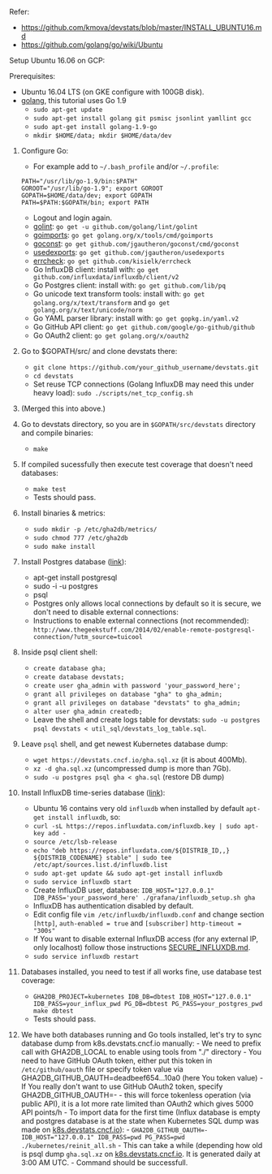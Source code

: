 Refer:
- https://github.com/kmova/devstats/blob/master/INSTALL_UBUNTU16.md
- https://github.com/golang/go/wiki/Ubuntu



Setup Ubuntu 16.06 on GCP: 

Prerequisites:
- Ubuntu 16.04 LTS (on GKE configure with 100GB disk).
- [golang](https://golang.org), this tutorial uses Go 1.9
    - `sudo apt-get update`
    - `sudo apt-get install golang git psmisc jsonlint yamllint gcc`
    - `sudo apt-get install golang-1.9-go`
    - `mkdir $HOME/data; mkdir $HOME/data/dev`
    
1. Configure Go:
    - For example add to `~/.bash_profile` and/or `~/.profile`:
     ```
     PATH="/usr/lib/go-1.9/bin:$PATH"
     GOROOT="/usr/lib/go-1.9"; export GOROOT
     GOPATH=$HOME/data/dev; export GOPATH
     PATH=$PATH:$GOPATH/bin; export PATH
     ```
    - Logout and login again.
    - [golint](https://github.com/golang/lint): `go get -u github.com/golang/lint/golint`
    - [goimports](https://godoc.org/golang.org/x/tools/cmd/goimports): `go get golang.org/x/tools/cmd/goimports`
    - [goconst](https://github.com/jgautheron/goconst): `go get github.com/jgautheron/goconst/cmd/goconst`
    - [usedexports](https://github.com/jgautheron/usedexports): `go get github.com/jgautheron/usedexports`
    - [errcheck](https://github.com/kisielk/errcheck): `go get github.com/kisielk/errcheck`
    - Go InfluxDB client: install with: `go get github.com/influxdata/influxdb/client/v2`
    - Go Postgres client: install with: `go get github.com/lib/pq`
    - Go unicode text transform tools: install with: `go get golang.org/x/text/transform` and `go get golang.org/x/text/unicode/norm`
    - Go YAML parser library: install with: `go get gopkg.in/yaml.v2`
    - Go GitHub API client: `go get github.com/google/go-github/github`
    - Go OAuth2 client: `go get golang.org/x/oauth2`
    
2. Go to $GOPATH/src/ and clone devstats there:
    - `git clone https://github.com/your_github_username/devstats.git`
    - `cd devstats`
    - Set reuse TCP connections (Golang InfluxDB may need this under heavy load): `sudo ./scripts/net_tcp_config.sh`

3. (Merged this into above.)

4. Go to devstats directory, so you are in `$GOPATH/src/devstats` directory and compile binaries:
    - `make`
    
5. If compiled sucessfully then execute test coverage that doesn't need databases:
    - `make test`
    - Tests should pass.
6. Install binaries & metrics:
    - `sudo mkdir -p /etc/gha2db/metrics/`
    - `sudo chmod 777 /etc/gha2db`
    - `sudo make install`    

7. Install Postgres database ([link](https://gist.github.com/sgnl/609557ebacd3378f3b72)):
    - apt-get install postgresql 
    - sudo -i -u postgres
    - psql
    - Postgres only allows local connections by default so it is secure, we don't need to disable external connections:
    - Instructions to enable external connections (not recommended): `http://www.thegeekstuff.com/2014/02/enable-remote-postgresql-connection/?utm_source=tuicool`
    
8. Inside psql client shell:
    - `create database gha;`
    - `create database devstats;`
    - `create user gha_admin with password 'your_password_here';`
    - `grant all privileges on database "gha" to gha_admin;`
    - `grant all privileges on database "devstats" to gha_admin;`
    - `alter user gha_admin createdb;`
    - Leave the shell and create logs table for devstats: `sudo -u postgres psql devstats < util_sql/devstats_log_table.sql`.

9. Leave `psql` shell, and get newest Kubernetes database dump:
    - `wget https://devstats.cncf.io/gha.sql.xz` (it is about 400Mb).
    - `xz -d gha.sql.xz` (uncompressed dump is more than 7Gb).
    - `sudo -u postgres psql gha < gha.sql` (restore DB dump)

10. Install InfluxDB time-series database ([link](https://docs.influxdata.com/influxdb/v0.9/introduction/installation/)):
    - Ubuntu 16 contains very old `influxdb` when installed by default `apt-get install influxdb`, so:
    - `curl -sL https://repos.influxdata.com/influxdb.key | sudo apt-key add -`
    - `source /etc/lsb-release`
    - `echo "deb https://repos.influxdata.com/${DISTRIB_ID,,} ${DISTRIB_CODENAME} stable" | sudo tee /etc/apt/sources.list.d/influxdb.list`
    - `sudo apt-get update && sudo apt-get install influxdb`
    - `sudo service influxdb start`
    - Create InfluxDB user, database: `IDB_HOST="127.0.0.1" IDB_PASS='your_password_here' ./grafana/influxdb_setup.sh gha`
    - InfluxDB has authentication disabled by default.
    - Edit config file `vim /etc/influxdb/influxdb.conf` and change section `[http]`, `auth-enabled = true` and `[subscriber]` `http-timeout = "300s"`
    - If You want to disable external InfluxDB access (for any external IP, only localhost) follow those instructions [SECURE_INFLUXDB.md](https://github.com/cncf/devstats/blob/master/SECURE_INFLUXDB.md).
    - `sudo service influxdb restart`
    
11. Databases installed, you need to test if all works fine, use database test coverage:
    - `GHA2DB_PROJECT=kubernetes IDB_DB=dbtest IDB_HOST="127.0.0.1" IDB_PASS=your_influx_pwd PG_DB=dbtest PG_PASS=your_postgres_pwd make dbtest`
    - Tests should pass.    
    
 12. We have both databases running and Go tools installed, let's try to sync database dump from k8s.devstats.cncf.io manually:
    - We need to prefix call with GHA2DB_LOCAL to enable using tools from "./" directory
    - You need to have GitHub OAuth token, either put this token in `/etc/github/oauth` file or specify token value via GHA2DB_GITHUB_OAUTH=deadbeef654...10a0 (here You token value)
    - If You really don't want to use GitHub OAuth2 token, specify GHA2DB_GITHUB_OAUTH=- - this will force tokenless operation (via public API), it is a lot more rate limited than OAuth2 which gives 5000 API points/h
    - To import data for the first time (Influx database is empty and postgres database is at the state when Kubernetes SQL dump was made on [k8s.devstats.cncf.io](https://k8s.devstats.cncf.io)):
    - `GHA2DB_GITHUB_OAUTH=- IDB_HOST="127.0.0.1" IDB_PASS=pwd PG_PASS=pwd ./kubernetes/reinit_all.sh`
    - This can take a while (depending how old is psql dump `gha.sql.xz` on [k8s.devstats.cncf.io](https://k8s.devstats.cncf.io). It is generated daily at 3:00 AM UTC.
    - Command should be successfull.
 

